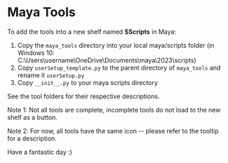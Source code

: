 # Maya Tools 

To add the tools into a new shelf named __SScripts__ in Maya:
1. Copy the `maya_tools` directory into your local maya/scripts folder (in Windows 10: C:\Users\username\OneDrive\Documents\maya\2023\scripts)
2. Copy `userSetup_template.py` to the parent directory of `maya_tools` and rename it `userSetup.py`
3. Copy `__init__.py` to your maya scripts directory

See the tool folders for their respective descriptions.

Note 1: Not all tools are complete, incomplete tools do not load to the new shelf as a button.

Note 2: For now, all tools have the same icon -- please refer to the tooltip for a description.

Have a fantastic day :)
